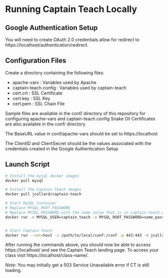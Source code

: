 # Running Captain Teach Locally

## Google Authentication Setup
You will need to create OAuth 2.0 credentials allow for redirect to https://localhost/authentication/redirect.

## Configuration Files
Create a directory containing the following files:
  * apache-vars : Variables used by Apache
  * captain-teach.config : Variables used by captain-teach
  * cert.crt : SSL Certificate
  * cert.key : SSL Key
  * cert.pem : SSL Chain File

Sample files are available in the conf/ directory of this repository for configuring apache-vars and captain-teach.config
Snake Oil Certificates are also available in the conf/ directory

The BaseURL value in conf/apache-vars should be set to https://localhost

The ClientID and ClientSecret should be the values associated with the credentials created in the Google Authentication Setup

## Launch Script
```bash
# Install the mysql docker images
docker pull mysql

# Install the Captain Teach images
docker pull jcollard/captain-teach

# Start MySQL Container 
# Replace MYSQL_ROOT_PASSWORD
# Replace MYSQL_PASSWORD with the same value that is in captain-teach.config
docker run -e MYSQL_USER=captain_teach -e MYSQL_ROOT_PASSWORD=some_password -e MYSQL_PASSWORD=your_ct_password -e MYSQL_DATABASE=captain_teach --net=host --rm -d mysql


# Start Captain Teach
docker run --net=host -v /path/to/local/conf:/conf -p 443:443 -d jcollard/captain-teach
```

After running the commands above, you should now be able to access https://localhost/ and see the Captain Teach landing page.
To access your class visit https://localhost/class-name/.

*Note:* You may initially get a 503 Service Unavailable error if CT is still loading.

